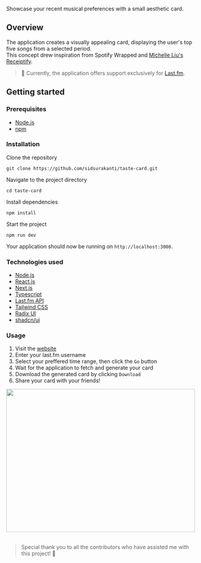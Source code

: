 Showcase your recent musical preferences with a small aesthetic card.

## Overview
The application creates a visually appealing card, displaying the user's top five songs from a selected period. 
<br>
This concept drew inspiration from Spotify Wrapped and [Michelle Liu's Receiptify](https://github.com/michellexliu/receiptify).

> 📝 Currently, the application offers support exclusively for [Last.fm](https://last.fm).

## Getting started
### Prerequisites
- [Node.js](https://nodejs.org/)
- [npm](https://www.npmjs.com/)

### Installation 
Clone the repository
```shell
git clone https://github.com/sidsurakanti/taste-card.git
```
Navigate to the project directory
```shell
cd taste-card
```
Install dependencies
```shell
npm install
```
Start the project
```shell
npm run dev
```
Your application should now be running on `http://localhost:3000`.

### Technologies used
- [Node.js](https://nodejs.org/)
- [React.js](https://reactjs.org/)
- [Next.js](https://nextjs.org/)
- [Typescript](https://www.typescriptlang.org/docs/)
- [Last.fm API](https://www.last.fm/api)
- [Tailwind CSS](https://tailwindcss.com/)
- [Radix UI](https://www.radix-ui.com/)
- [shadcn/ui](https://ui.shadcn.com)

### Usage
1. Visit the [website](https://tastecard.vercel.app/)
2. Enter your last.fm username
3. Select your preffered time range, then click the `Go` button
4. Wait for the application to fetch and generate your card
5. Download the generated card by clicking `Download`
6. Share your card with your friends!

<img src="https://github.com/sidsurakanti/taste-card/assets/60633559/4e034260-464c-4b50-91f5-c6125c8cf9b1)" width="500" height="380">

<br>
<br>

> Special thank you to all the contributors who have assisted me with this project! 🙌

